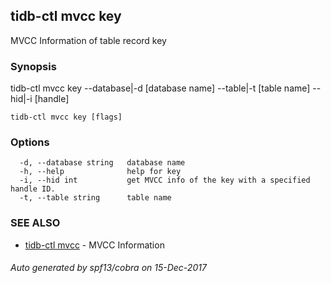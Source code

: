 ## tidb-ctl mvcc key

MVCC Information of table record key

### Synopsis


tidb-ctl mvcc key --database|-d [database name] --table|-t [table name] --hid|-i [handle]

```
tidb-ctl mvcc key [flags]
```

### Options

```
  -d, --database string   database name
  -h, --help              help for key
  -i, --hid int           get MVCC info of the key with a specified handle ID.
  -t, --table string      table name
```

### SEE ALSO
* [tidb-ctl mvcc](tidb-ctl_mvcc.md)	 - MVCC Information

###### Auto generated by spf13/cobra on 15-Dec-2017
